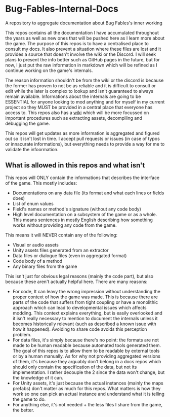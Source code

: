 # Bug-Fables-Internal-Docs

A repository to aggregate documentation about Bug Fables's inner working

This repos contains all the documentation I have accumulated throughout the years as well as new ones that will be pushed here as I learn more about the game. The purpose of this repos is to have a centralised place to consult my docs. It also prevent a situation where these files are lost and it provides a source that doesn't involve the wiki or the Discord. I will seek plans to present the info better such as GitHub pages in the future, but for now, I just put the raw information in markdown which will be refined as I continue working on the game's internals. 

The reason information shouldn't be from the wiki or the discord is because the former has proven to not be as reliable and it is difficult to consult or edit while the later is complex to lookup and isn't guaranteed to always remain available. Informations about the internals are going to be ESSENTIAL for anyone looking to mod anything and for myself in my current project so they MUST be provided in a central place that everyone has access to. This repos also has a [wiki](https://github.com/aldelaro5/Bug-Fables-Internal-Docs/wiki) which will be more focussed on important procedures such as extracting assets, decompiling and debugging the game.

This repos will get updates as more information is aggregated and figured out so it isn't lost in time. I accept pull requests or issues (in case of typos or innacurate informations), but everything needs to provide a way for me to validate the infoormation.

## What is allowed in this repos and what isn't
This repos will ONLY contain the informations that describes the interface of the game. This mostly includes:

- Documentations on any data file (its format and what each lines or fields does)
- List of enum values
- Field's names or method's signature (without any code body)
- High level documentation on a subsystem of the game or as a whole. This means sentences in mostly English describing how something works without providing any code from the game.

This means it will NEVER contain any of the following:

- Visual or audio assets
- Unity assets files generated from an extractor
- Data files or dialogue files (even in aggregated format)
- Code body of a method
- Any binary files from the game

This isn't just for obvious legal reasons (mainly the code part), but also because these aren't actually helpful here. There are many reasons:

- For code, It can leavy the wrong impression without understanding the proper context of how the game was made. This is because there are parts of the code that suffers from tight coupling or have a monolithic approach which can lead to developmental issues which affects modding. This context explains everything, but is easily overlooked and it isn't really necessary to mention to document the internals unless it becomes historically relevant (such as described a known issue with how it happened). Avoiding to share code avoids this perception problem.
- For data files, it's simply because there's no point: the formats are not made to be human readable because automated tools generated them. The goal of this repos is to allow them to be readable by external tools or by a human manually. As for why not providing aggregated versions of them, it's because they arguably don't belong in a docs repos which should only contain the specification of the data, but not its implementation. I rather decouple the 2 since the data won't change, but the knowledge of it can.
- For Unity assets, it's just because the actual instances (mainly the maps prefabs) don't matter as much for this repos. What matters is how they work so one can pick an actual instance and understand what it is telling the game to do.
- For anything else, it's not needed + the less files I share from the game, the better.